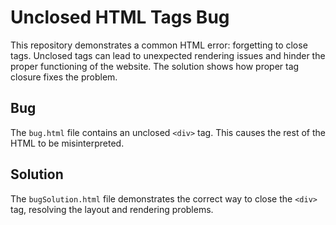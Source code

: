 # Unclosed HTML Tags Bug

This repository demonstrates a common HTML error: forgetting to close tags.  Unclosed tags can lead to unexpected rendering issues and hinder the proper functioning of the website. The solution shows how proper tag closure fixes the problem.

## Bug

The `bug.html` file contains an unclosed `<div>` tag. This causes the rest of the HTML to be misinterpreted.

## Solution

The `bugSolution.html` file demonstrates the correct way to close the `<div>` tag, resolving the layout and rendering problems.